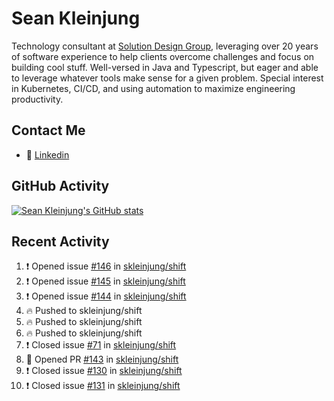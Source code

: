 # Sean Kleinjung

Technology consultant at [Solution Design Group](https://solutiondesign.com/), leveraging over 20 years of software experience to help clients overcome challenges and focus on building cool stuff. Well-versed in Java and Typescript, but eager and able to leverage whatever tools make sense for a given problem. Special interest in Kubernetes, CI/CD, and using automation to maximize engineering productivity.

<!--
**skleinjung/skleinjung** is a ✨ _special_ ✨ repository because its `README.md` (this file) appears on your GitHub profile.

Here are some ideas to get you started:

- 🔭 I’m currently working on ...
- 🌱 I’m currently learning ...
- 👯 I’m looking to collaborate on ...
- 🤔 I’m looking for help with ...
- 💬 Ask me about ...
- 📫 How to reach me: ...
- 😄 Pronouns: ...
- ⚡ Fun fact: ...
-->

## Contact Me

<!-- - 💬 [Personal site](https://phatho-folio.now.sh/) -->
- 🔗 [Linkedin](https://www.linkedin.com/in/sean-kleinjung/)
<!-- - 📧 <a href="mailto:hohuuphat22@gmail.com">Email</a> -->

<!-- - 🤐 <a id="raw-url" href="https://nightly.link/DeKal/dekal-cv-v2/workflows/build/main/huuphatho_cv.zip">Latest Resume (.zip)</a>
- 📄 <a id="raw-url" href="https://raw.githubusercontent.com/DeKal/DeKal/master/cv/phathuuho_cv.pdf">Resume (Manually uploaded)</a> -->

## GitHub Activity

[![Sean Kleinjung's GitHub stats](https://github-readme-stats.vercel.app/api?username=skleinjung&show_icons=true&theme=dark&count_private=true)](https://github.com/skleinjung)

## Recent Activity
<!--START_SECTION:activity-->
1. ❗️ Opened issue [#146](https://github.com/skleinjung/shift/issues/146) in [skleinjung/shift](https://github.com/skleinjung/shift)
2. ❗️ Opened issue [#145](https://github.com/skleinjung/shift/issues/145) in [skleinjung/shift](https://github.com/skleinjung/shift)
3. ❗️ Opened issue [#144](https://github.com/skleinjung/shift/issues/144) in [skleinjung/shift](https://github.com/skleinjung/shift)
4. 🔥 Pushed to skleinjung/shift
5. 🔥 Pushed to skleinjung/shift
6. 🔥 Pushed to skleinjung/shift
7. ❗️ Closed issue [#71](https://github.com/skleinjung/shift/issues/71) in [skleinjung/shift](https://github.com/skleinjung/shift)
8. 💪 Opened PR [#143](https://github.com/skleinjung/shift/pull/143) in [skleinjung/shift](https://github.com/skleinjung/shift)
9. ❗️ Closed issue [#130](https://github.com/skleinjung/shift/issues/130) in [skleinjung/shift](https://github.com/skleinjung/shift)
10. ❗️ Closed issue [#131](https://github.com/skleinjung/shift/issues/131) in [skleinjung/shift](https://github.com/skleinjung/shift)
<!--END_SECTION:activity-->